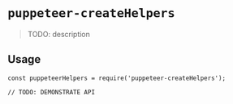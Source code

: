 # `puppeteer-createHelpers`

> TODO: description

## Usage

```
const puppeteerHelpers = require('puppeteer-createHelpers');

// TODO: DEMONSTRATE API
```
